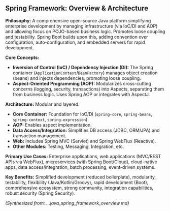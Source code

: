 ## Spring Framework: Overview & Architecture

**Philosophy:** A comprehensive open-source Java platform simplifying enterprise development by managing infrastructure (via IoC/DI and AOP) and allowing focus on POJO-based business logic. Promotes loose coupling and testability. Spring Boot builds upon this, adding convention over configuration, auto-configuration, and embedded servers for rapid development.

**Core Concepts:**
*   **Inversion of Control (IoC) / Dependency Injection (DI):** The Spring container (`ApplicationContext`/`BeanFactory`) manages object creation (beans) and injects dependencies, promoting loose coupling.
*   **Aspect-Oriented Programming (AOP):** Modularizes cross-cutting concerns (logging, security, transactions) into Aspects, separating them from business logic. Uses Spring AOP or integrates with AspectJ.

**Architecture:** Modular and layered.
*   **Core Container:** Foundation for IoC/DI (`spring-core`, `spring-beans`, `spring-context`, `spring-expression`).
*   **AOP:** Enables aspect implementation.
*   **Data Access/Integration:** Simplifies DB access (JDBC, ORM/JPA) and transaction management.
*   **Web:** Includes Spring MVC (Servlet) and Spring WebFlux (Reactive).
*   **Other Modules:** Testing, Messaging, Integration, etc.

**Primary Use Cases:** Enterprise applications, web applications (MVC/REST APIs via WebFlux), microservices (with Spring Boot/Cloud), cloud-native apps, data access/integration, batch processing, event-driven systems.

**Key Benefits:** Simplified development (reduced boilerplate), modularity, testability, flexibility (Java/Kotlin/Groovy), rapid development (Boot), comprehensive ecosystem, strong community, integration capabilities, robust security (Spring Security).

*(Synthesized from: ...java_spring_framework_overview.md)*